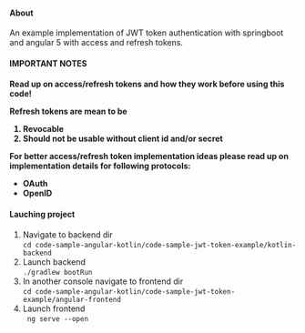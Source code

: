 <h4> About </h4>

An example implementation of JWT token authentication with springboot and angular 5
with access and refresh tokens.

<h4> IMPORTANT NOTES <h4>

Read up on access/refresh tokens and how they work before using this code!

Refresh tokens are mean to be 
1) Revocable
2) Should not be usable without client id and/or secret

For better access/refresh token implementation ideas please read up on implementation details for following protocols:
* OAuth
* OpenID

<h4> Lauching project </h4>

1) Navigate to backend dir <br>
```cd code-sample-angular-kotlin/code-sample-jwt-token-example/kotlin-backend```
2) Launch backend <br>
``` ./gradlew bootRun ```
3) In another console navigate to frontend dir <br>
```cd code-sample-angular-kotlin/code-sample-jwt-token-example/angular-frontend```
4) Launch frontend <br>
``` ng serve --open```